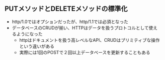 ## PUTメソッドとDELETEメソッドの標準化
- http/1.0ではオプションだったが、http/1.1では必須となった
- データベースのCRUDが揃い、HTTPはデータを扱うプロトコルとして使えるようになった
    - httpはドキュメントを扱う高レベルなAPI、CRUDはプリミティブな操作という違いがある
    - 実際には1回のPOSTで２回以上データベースを更新することもある
